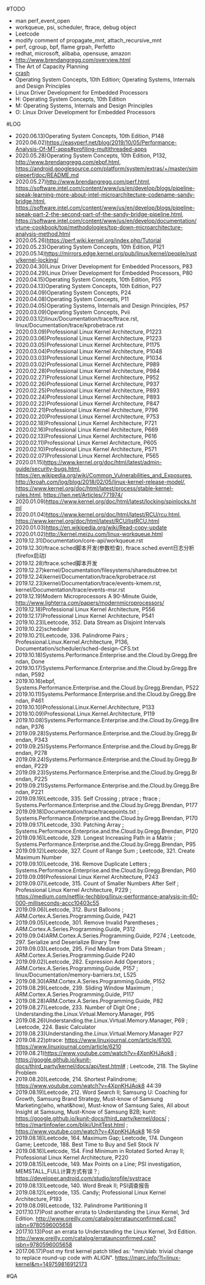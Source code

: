 #TODO
- man perf_event_open
- workqueue, psi, scheduler, ftrace, debug object
- Leetcode
- modify comment of propagate_mnt, attach_recursive_mnt
- perf, cgroup, bpf, flame grpah, Perfetto
- redhat, microsoft, alibaba, opensuse, amazon
- http://www.brendangregg.com/overview.html
- The Art of Capacity Planning
- [crash](https://people.redhat.com/anderson/)
- Operating System Concepts, 10th Edition; Operating Systems, Internals and Design Principles
- Linux Driver Development for Embedded Processors
- H: Operating System Concepts, 10th Edition
- M: Operating Systems, Internals and Design Principles
- O: Linux Driver Development for Embedded Processors

#LOG
- 2020.06.13)Operating System Concepts, 10th Edition, P148
- 2020.06.02)https://easyperf.net/blog/2019/10/05/Performance-Analysis-Of-MT-apps#profiling-multithreaded-apps
- 2020.05.28)Operating System Concepts, 10th Edition, P132, http://www.brendangregg.com/ebpf.html, https://android.googlesource.com/platform/system/extras/+/master/simpleperf/doc/README.md
- 2020.05.27)http://www.brendangregg.com/perf.html, https://software.intel.com/content/www/us/en/develop/blogs/pipeline-speak-learning-more-about-intel-microarchitecture-codename-sandy-bridge.html, https://software.intel.com/content/www/us/en/develop/blogs/pipeline-speak-part-2-the-second-part-of-the-sandy-bridge-pipeline.html, https://software.intel.com/content/www/us/en/develop/documentation/vtune-cookbook/top/methodologies/top-down-microarchitecture-analysis-method.html
- 2020.05.26)https://perf.wiki.kernel.org/index.php/Tutorial
- 2020.05.23)Operating System Concepts, 10th Edition, P121
- 2020.05.14)https://mirrors.edge.kernel.org/pub/linux/kernel/people/rusty/kernel-locking/
- 2020.04.30)Linux Driver Development for Embedded Processors, P83
- 2020.04.29)Linux Driver Development for Embedded Processors, P80
- 2020.04.15)Operating System Concepts, 10th Edition, P55
- 2020.04.13)Operating System Concepts, 10th Edition, P27
- 2020.04.09)Operating System Concepts, P24
- 2020.04.08)Operating System Concepts, P11
- 2020.04.05)Operating Systems, Internals and Design Principles, P57
- 2020.03.09)Operating System Concepts, Pvii
- 2020.03.12)linux/Documentation/trace/ftrace.rst, linux/Documentation/trace/kprobetrace.rst
- 2020.03.09)Professional Linux Kernel Architecture, P1223
- 2020.03.06)Professional Linux Kernel Architecture, P1223
- 2020.03.05)Professional Linux Kernel Architecture, P1175
- 2020.03.04)Professional Linux Kernel Architecture, P1048
- 2020.03.03)Professional Linux Kernel Architecture, P1034
- 2020.03.02)Professional Linux Kernel Architecture, P989
- 2020.02.28)Professional Linux Kernel Architecture, P984
- 2020.02.27)Professional Linux Kernel Architecture, P952
- 2020.02.26)Professional Linux Kernel Architecture, P937
- 2020.02.25)Professional Linux Kernel Architecture, P893
- 2020.02.24)Professional Linux Kernel Architecture, P893
- 2020.02.22)Professional Linux Kernel Architecture, P847
- 2020.02.21)Professional Linux Kernel Architecture, P796
- 2020.02.20)Professional Linux Kernel Architecture, P753
- 2020.02.18)Professional Linux Kernel Architecture, P721
- 2020.02.16)Professional Linux Kernel Architecture, P669
- 2020.02.13)Professional Linux Kernel Architecture, P616
- 2020.02.11)Professional Linux Kernel Architecture, P605
- 2020.02.10)Professional Linux Kernel Architecture, P571
- 2020.02.07)Professional Linux Kernel Architecture, P565
- 2020.01.15)https://www.kernel.org/doc/html/latest/admin-guide/security-bugs.html, https://en.wikipedia.org/wiki/Common_Vulnerabilities_and_Exposures, http://kroah.com/log/blog/2018/02/05/linux-kernel-release-model/, https://www.kernel.org/doc/html/latest/process/stable-kernel-rules.html, https://lwn.net/Articles/771974/
- 2020.01.09)https://www.kernel.org/doc/html/latest/locking/spinlocks.html
- 2020.01.04)https://www.kernel.org/doc/html/latest/RCU/rcu.html, https://www.kernel.org/doc/html/latest/RCU/listRCU.html
- 2020.01.03)https://en.wikipedia.org/wiki/Read-copy-update
- 2020.01.02)http://kernel.meizu.com/linux-workqueue.html
- 2019.12.31)Documentation/core-api/workqueue.rst
- 2019.12.30)ftrace.sched脚本开发(参数检查), ftrace.sched.event日志分析(firefox启动)
- 2019.12.28)ftrace.sched脚本开发
- 2019.12.27)kernel/Documentation/filesystems/sharedsubtree.txt
- 2019.12.24)kernel/Documentation/trace/kprobetrace.rst
- 2019.12.23)kernel/Documentation/trace/events-kmem.rst, kernel/Documentation/trace/events-msr.rst
- 2019.12.19)Modern Microprocessors A 90-Minute Guide, http://www.lighterra.com/papers/modernmicroprocessors/
- 2019.12.18)Professional Linux Kernel Architecture, P556
- 2019.12.17)Professional Linux Kernel Architecture, P541
- 2019.10.23)Leetcode, 352. Data Stream as Disjoint Intervals
- 2019.10.22)scheduler
- 2019.10.21)Leetcode, 336. Palindrome Pairs ; Professional.Linux.Kernel.Architecture, P136, Documentation/scheduler/sched-design-CFS.txt
- 2019.10.18)Systems.Performance.Enterprise.and.the.Cloud.by.Gregg.Brendan, Done
- 2019.10.17)Systems.Performance.Enterprise.and.the.Cloud.by.Gregg.Brendan, P592
- 2019.10.16)ebpf, Systems.Performance.Enterprise.and.the.Cloud.by.Gregg.Brendan, P522
- 2019.10.11)Systems.Performance.Enterprise.and.the.Cloud.by.Gregg.Brendan, P461
- 2019.10.10)Professional.Linux.Kernel.Architecture, P133
- 2019.10.09)Professional.Linux.Kernel.Architecture, P119
- 2019.10.08)Systems.Performance.Enterprise.and.the.Cloud.by.Gregg.Brendan, P376
- 2019.09.28)Systems.Performance.Enterprise.and.the.Cloud.by.Gregg.Brendan, P343
- 2019.09.25)Systems.Performance.Enterprise.and.the.Cloud.by.Gregg.Brendan, P278
- 2019.09.24)Systems.Performance.Enterprise.and.the.Cloud.by.Gregg.Brendan, P229
- 2019.09.23)Systems.Performance.Enterprise.and.the.Cloud.by.Gregg.Brendan, P225
- 2019.09.21)Systems.Performance.Enterprise.and.the.Cloud.by.Gregg.Brendan, P221
- 2019.09.19)Leetcode, 335. Self Crossing ; ptrace ; ftrace ; Systems.Performance.Enterprise.and.the.Cloud.by.Gregg.Brendan, P177
- 2019.09.18)Documentation/trace/tracepoints.txt ; Systems.Performance.Enterprise.and.the.Cloud.by.Gregg.Brendan, P170
- 2019.09.17)Leetcode, 330. Patching Array ; Systems.Performance.Enterprise.and.the.Cloud.by.Gregg.Brendan, P120
- 2019.09.16)Leetcode, 329. Longest Increasing Path in a Matrix ; Systems.Performance.Enterprise.and.the.Cloud.by.Gregg.Brendan, P95
- 2019.09.12)Leetcode, 327. Count of Range Sum ; Leetcode, 321. Create Maximum Number
- 2019.09.10)Leetcode, 316. Remove Duplicate Letters ; Systems.Performance.Enterprise.and.the.Cloud.by.Gregg.Brendan, P60
- 2019.09.09)Professional Linux Kernel Architecture, P243
- 2019.09.07)Leetcode, 315. Count of Smaller Numbers After Self ; Professional Linux Kernel Architecture, P229 ; https://medium.com/netflix-techblog/linux-performance-analysis-in-60-000-milliseconds-accc10403c55
- 2019.09.06)Leetcode, 312. Burst Balloons ; ARM.Cortex.A.Series.Programming.Guide, P421
- 2019.09.05)Leetcode, 301. Remove Invalid Parentheses ; ARM.Cortex.A.Series.Programming.Guide, P312
- 2019.09.04)ARM.Cortex.A.Series.Programming.Guide, P274 ; Leetcode, 297. Serialize and Deserialize Binary Tree
- 2019.09.03)Leetcode, 295. Find Median from Data Stream ; ARM.Cortex.A.Series.Programming.Guide P240
- 2019.09.02)Leetcode, 282. Expression Add Operators ; ARM.Cortex.A.Series.Programming.Guide, P157 ; linux/Documentation/memory-barriers.txt, L525
- 2019.08.30)ARM.Cortex.A.Series.Programming.Guide, P152
- 2019.08.29)Leetcode, 239. Sliding Window Maximum ; ARM.Cortex.A.Series.Programming.Guide, P117
- 2019.08.28)ARM.Cortex.A.Series.Programming.Guide, P82
- 2019.08.27)Leetcode, 233. Number of Digit One ; Understanding.the.Linux.Virtual.Memory.Manager, P95
- 2019.08.26)Understanding.the.Linux.Virtual.Memory.Manager, P69 ; Leetcode, 224. Basic Calculator
- 2019.08.23)Understanding.the.Linux.Virtual.Memory.Manager P27
- 2019.08.22)ptrace: https://www.linuxjournal.com/article/6100, https://www.linuxjournal.com/article/6210
- 2019.08.21)https://www.youtube.com/watch?v=4XpnKHJAok8 ; https://google.github.io/kunit-docs/third_party/kernel/docs/api/test.html# ; Leetcode, 218. The Skyline Problem
- 2019.08.20)Leetcode, 214. Shortest Palindrome; https://www.youtube.com/watch?v=4XpnKHJAok8 44:39
- 2019.08.19)Leetcode, 212. Word Search II; Samsung U: Coaching for Growth, Samsung Brand Strategy, Must-know of Samsung Marketing(who, what&how), Must-know of Samsung Sales, All about Insight at Samsung, Must-Know of Samsung B2B; kunit: https://google.github.io/kunit-docs/third_party/kernel/docs/ ; https://martinfowler.com/bliki/UnitTest.html ; https://www.youtube.com/watch?v=4XpnKHJAok8 16:59
- 2019.08.18)Leetcode, 164. Maximum Gap; Leetcode, 174. Dungeon Game; Leetcode, 188. Best Time to Buy and Sell Stock IV
- 2019.08.16)Leetcode, 154. Find Minimum in Rotated Sorted Array II; Professional Linux Kernel Architecture, P220
- 2019.08.15)Leetcode, 149. Max Points on a Line; PSI investigation, MEMSTALL_FULL计算方式有误？; https://developer.android.com/studio/profile/systrace
- 2019.08.13)Leetcode, 140. Word Break II; PSI调查报告
- 2019.08.12)Leetcode, 135. Candy; Professional Linux Kernel Architecture, P193
- 2019.08.09)Leetcode, 132. Palindrome Partitioning II
- 2017.10.17)Post another errata to Understanding the Linux Kernel, 3rd Edition. http://www.oreilly.com/catalog/errataunconfirmed.csp?isbn=9780596005658
- 2017.10.13)Post an errata to Understanding the Linux Kernel, 3rd Edition. http://www.oreilly.com/catalog/errataunconfirmed.csp?isbn=9780596005658
- 2017.06.17)Post my first kernel patch titled as: "mm/slab: trivial change to replace round-up code with ALIGN". https://marc.info/?l=linux-kernel&m=149759816912173

#QA
